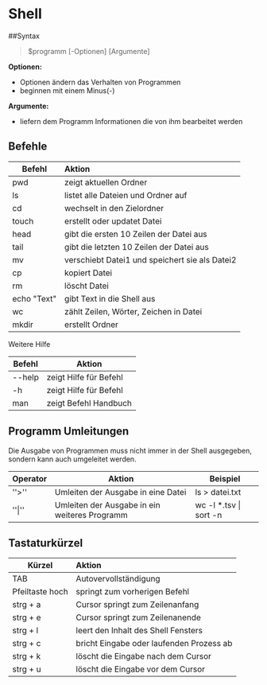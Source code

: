 # Shell

##Syntax
> $programm [-Optionen] [Argumente]

**Optionen:**
* Optionen ändern das Verhalten von Programmen
* beginnen mit einem Minus(-)

**Argumente:**
* liefern dem Programm Informationen die von ihm bearbeitet werden

## Befehle
| Befehl                       | Aktion                                         |
|------------------------------|:-----------------------------------------------|
| pwd                          | zeigt aktuellen Ordner                         |
| ls                           | listet alle Dateien und Ordner auf             |
| cd <Zielordner>              | wechselt in den Zielordner                     |
| touch <Dateiname>            | erstellt oder updatet Datei                    |
| head <Dateiname>             | gibt die ersten 10 Zeilen der Datei aus        |
| tail <Dateiname>             | gibt die letzten 10 Zeilen der Datei aus       |
| mv <Datei1> <Datei2>         | verschiebt Datei1 und speichert sie als Datei2 |
| cp <Dateiname1> <Dateiname2> | kopiert Datei                                  |
| rm <Dateiname>               | löscht Datei                                   |
| echo "Text"                  | gibt Text in die Shell aus                     |
| wc <Dateiname>               | zählt Zeilen, Wörter, Zeichen in Datei         |
| mkdir <Verzeichnisname>      | erstellt Ordner                                |

Weitere Hilfe

| Befehl          | Aktion                 |
|-----------------|------------------------|
| <Befehl> --help | zeigt Hilfe für Befehl |
| <Befehl> -h     | zeigt Hilfe für Befehl |
| man <Befehl>    | zeigt Befehl Handbuch  |

## Programm Umleitungen

Die Ausgabe von Programmen muss nicht immer in der Shell ausgegeben, sondern kann auch umgeleitet werden.

| Operator | Aktion                                        | Beispiel       |
|----------|-----------------------------------------------|----------------|
| ''>''    | Umleiten der Ausgabe in eine Datei            | ls > datei.txt |
|   ''\|''       | Umleiten der Ausgabe in ein weiteres Programm | wc -l *.tsv \| sort -n               |

## Tastaturkürzel
| Kürzel            | Aktion                                   |
|-------------------|:-----------------------------------------|
| TAB               | Autovervollständigung                    |
| Pfeiltaste hoch   | springt zum vorherigen Befehl            |
| strg + a          | Cursor springt zum Zeilenanfang          |
| strg + e          | Cursor springt zum Zeilenanende          |
| strg + l          | leert den Inhalt des Shell Fensters      |
| strg + c          | bricht Eingabe oder laufenden Prozess ab |
| strg + k          | löscht die Eingabe nach dem Cursor       |
| strg + u          | löscht die Eingabe vor dem Cursor        |

